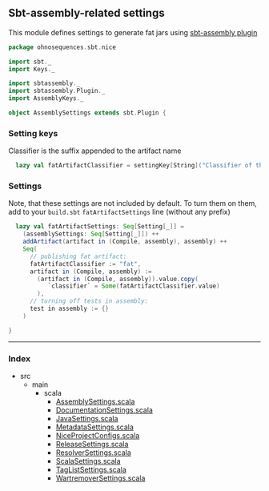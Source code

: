 ## Sbt-assembly-related settings

This module defines settings to generate fat jars using [sbt-assembly plugin](https://github.com/softprops/assembly-sbt)


```scala
package ohnosequences.sbt.nice

import sbt._
import Keys._

import sbtassembly._
import sbtassembly.Plugin._
import AssemblyKeys._

object AssemblySettings extends sbt.Plugin {
```

### Setting keys 

Classifier is the suffix appended to the artifact name


```scala
  lazy val fatArtifactClassifier = settingKey[String]("Classifier of the fat jar artifact")
```

### Settings 

Note, that these settings are not included by default. To turn them on them, add to your 
`build.sbt` `fatArtifactSettings` line (without any prefix)


```scala
  lazy val fatArtifactSettings: Seq[Setting[_]] =
    (assemblySettings: Seq[Setting[_]]) ++ 
    addArtifact(artifact in (Compile, assembly), assembly) ++ 
    Seq(
      // publishing fat artifact:
      fatArtifactClassifier := "fat",
      artifact in (Compile, assembly) :=
        (artifact in (Compile, assembly)).value.copy(
           `classifier` = Some(fatArtifactClassifier.value)
        ),
      // turning off tests in assembly:
      test in assembly := {}
    )

}

```


------

### Index

+ src
  + main
    + scala
      + [AssemblySettings.scala][main/scala/AssemblySettings.scala]
      + [DocumentationSettings.scala][main/scala/DocumentationSettings.scala]
      + [JavaSettings.scala][main/scala/JavaSettings.scala]
      + [MetadataSettings.scala][main/scala/MetadataSettings.scala]
      + [NiceProjectConfigs.scala][main/scala/NiceProjectConfigs.scala]
      + [ReleaseSettings.scala][main/scala/ReleaseSettings.scala]
      + [ResolverSettings.scala][main/scala/ResolverSettings.scala]
      + [ScalaSettings.scala][main/scala/ScalaSettings.scala]
      + [TagListSettings.scala][main/scala/TagListSettings.scala]
      + [WartremoverSettings.scala][main/scala/WartremoverSettings.scala]

[main/scala/AssemblySettings.scala]: AssemblySettings.scala.md
[main/scala/DocumentationSettings.scala]: DocumentationSettings.scala.md
[main/scala/JavaSettings.scala]: JavaSettings.scala.md
[main/scala/MetadataSettings.scala]: MetadataSettings.scala.md
[main/scala/NiceProjectConfigs.scala]: NiceProjectConfigs.scala.md
[main/scala/ReleaseSettings.scala]: ReleaseSettings.scala.md
[main/scala/ResolverSettings.scala]: ResolverSettings.scala.md
[main/scala/ScalaSettings.scala]: ScalaSettings.scala.md
[main/scala/TagListSettings.scala]: TagListSettings.scala.md
[main/scala/WartremoverSettings.scala]: WartremoverSettings.scala.md